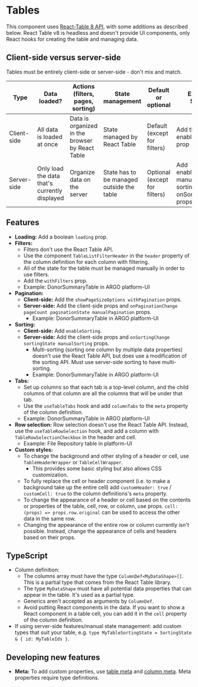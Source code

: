 # Tables

This component uses [React-Table 8 API](https://tanstack.com/table/v8), with some additions as described below. React Table v8 is headless and doesn't provide UI components, only React hooks for creating the table and managing data.

## Client-side versus server-side

Tables must be entirely client-side or server-side - don't mix and match.

| Type        | Data loaded?                                  | Actions (filters, pages, sorting)               | State management                          | Default or optional           | Example: Sorting                                                          |
| ----------- | --------------------------------------------- | ----------------------------------------------- | ----------------------------------------- | ----------------------------- | ------------------------------------------------------------------------- |
| Client-side | All data is loaded at once                    | Data is organized in the browser by React Table | State managed by React Table              | Default (except for filters)  | Add the enableSorting prop                                                |
| Server-side | Only load the data that's currently displayed | Organize data on the server                     | State has to be managed outside the table | Optional (except for filters) | Add enableSorting, manualSorting, sortingState, and onSortingChange props |

## Features

- **Loading:** Add a boolean `loading` prop.
- **Filters:**
  - Filters don't use the React Table API.
  - Use the component `TableListFilterHeader` in the `header` property of the column definition for each column with filtering.
  - All of the state for the table must be managed manually in order to use filters.
  - Add the `withFilters` prop.
  - Example: DonorSummaryTable in ARGO platform-UI
- **Pagination:**
  - **Client-side:** Add the `showPageSizeOptions withPagination` props.
  - **Server-side:** Add the client-side props and `onPaginationChange pageCount paginationState manualPagination` props.
    - Example: DonorSummaryTable in ARGO platform-UI
- **Sorting:**
  - **Client-side:** Add `enableSorting`.
  - **Server-side:** Add the client-side props and `onSortingChange sortingState manualSorting` props.
    - Multi-sorting (sorting one column by multiple data properties) doesn't use the React Table API, but does use a modification of the sorting API. Must use server-side sorting to have multi-sorting.
    - Example: DonorSummaryTable in ARGO platform-UI
- **Tabs:**
  - Set up columns so that each tab is a top-level column, and the child columns of that column are all the columns that will be under that tab.
  - Use the `useTableTabs` hook and add `columnTabs` to the `meta` property of the column definition.
  - Example: DonorSummaryTable in ARGO platform-UI
- **Row selection:** Row selection doesn't use the React Table API. Instead, use the `useTableRowSelection` hook, and add a column with `TableRowSelectionCheckbox` in the header and cell.
  - Example: File Repository table in platform-UI
- **Custom styles:**
  - To change the background and other styling of a header or cell, use `TableHeaderWrapper` or `TableCellWrapper`.
    - This provides some basic styling but also allows CSS customization.
  - To fully replace the cell or header component (i.e. to make a background take up the entire cell) add `customHeader: true` / `customCell: true` to the column definitions's `meta` property.
  - To change the appearance of a header or cell based on the contents or properties of the table, cell, row, or column, use props. `cell: (props) => props.row.original` can be used to access the other data in the same row.
  - Changing the appearance of the entire row or column currently isn't possible. Instead, change the appearance of cells and headers based on their props.

## TypeScript

- Column definition:
  - The columns array must have the type `ColumnDef<MyDataShape>[]`. This is a partial type that comes from the React Table library.
  - The type `MyDataShape` must have all potential data properties that can appear in the table. It's used as a partial type.
  - Generics aren't accepted as arguments by `ColumnDef`.
  - Avoid putting React components in the data. If you want to show a React component in a table cell, you can add it in the `cell` property of the column definition.
- If using server-side features/manual state management: add custom types that suit your table, e.g. `type MyTableSortingState = SortingState & { id: MyTableIds }`.

## Developing new features

- **Meta:** To add custom properties, use [table meta](https://tanstack.com/table/v8/docs/api/core/table#meta) and [column meta](https://tanstack.com/table/v8/docs/api/core/column-def#meta). Meta properties require type definitions.
